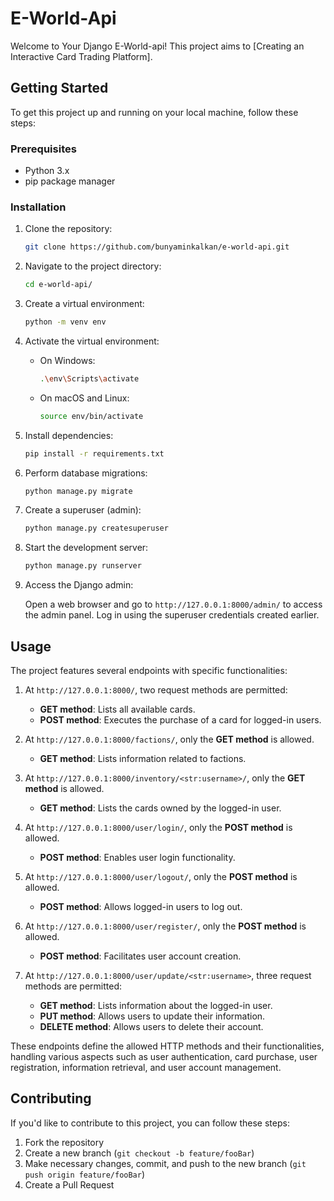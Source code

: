 # E-World-Api

Welcome to Your Django E-World-api! This project aims to [Creating an Interactive Card Trading Platform].

## Getting Started

To get this project up and running on your local machine, follow these steps:

### Prerequisites

- Python 3.x
- pip package manager

### Installation

1. Clone the repository:

    ```bash
    git clone https://github.com/bunyaminkalkan/e-world-api.git
    ```

2. Navigate to the project directory:

    ```bash
    cd e-world-api/
    ```

3. Create a virtual environment:

    ```bash
    python -m venv env
    ```

4. Activate the virtual environment:

    - On Windows:

        ```bash
        .\env\Scripts\activate
        ```

    - On macOS and Linux:

        ```bash
        source env/bin/activate
        ```

5. Install dependencies:

    ```bash
    pip install -r requirements.txt
    ```

6. Perform database migrations:

    ```bash
    python manage.py migrate
    ```

7. Create a superuser (admin):

    ```bash
    python manage.py createsuperuser
    ```

8. Start the development server:

    ```bash
    python manage.py runserver
    ```

9. Access the Django admin:

    Open a web browser and go to `http://127.0.0.1:8000/admin/` to access the admin panel. Log in using the superuser credentials created earlier.

## Usage

The project features several endpoints with specific functionalities:

1) At `http://127.0.0.1:8000/`, two request methods are permitted:
   - **GET method**: Lists all available cards.
   - **POST method**: Executes the purchase of a card for logged-in users.

2) At `http://127.0.0.1:8000/factions/`, only the **GET method** is allowed.
   - **GET method**: Lists information related to factions.

3) At `http://127.0.0.1:8000/inventory/<str:username>/`, only the **GET method** is allowed.
   - **GET method**: Lists the cards owned by the logged-in user.

4) At `http://127.0.0.1:8000/user/login/`, only the **POST method** is allowed.
   - **POST method**: Enables user login functionality.

5) At `http://127.0.0.1:8000/user/logout/`, only the **POST method** is allowed.
   - **POST method**: Allows logged-in users to log out.

6) At `http://127.0.0.1:8000/user/register/`, only the **POST method** is allowed.
   - **POST method**: Facilitates user account creation.

7) At `http://127.0.0.1:8000/user/update/<str:username>`, three request methods are permitted:
   - **GET method**: Lists information about the logged-in user.
   - **PUT method**: Allows users to update their information.
   - **DELETE method**: Allows users to delete their account.

These endpoints define the allowed HTTP methods and their functionalities, handling various aspects such as user authentication, card purchase, user registration, information retrieval, and user account management.


## Contributing

If you'd like to contribute to this project, you can follow these steps:

1. Fork the repository
2. Create a new branch (`git checkout -b feature/fooBar`)
3. Make necessary changes, commit, and push to the new branch (`git push origin feature/fooBar`)
4. Create a Pull Request
